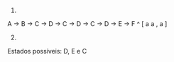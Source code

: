 1) 

A -> B -> C  -> D -> C -> D -> C -> D -> E -> F 
^    [          a         a    ,    a         ] 


2) 


Estados possíveis: D, E e C 


